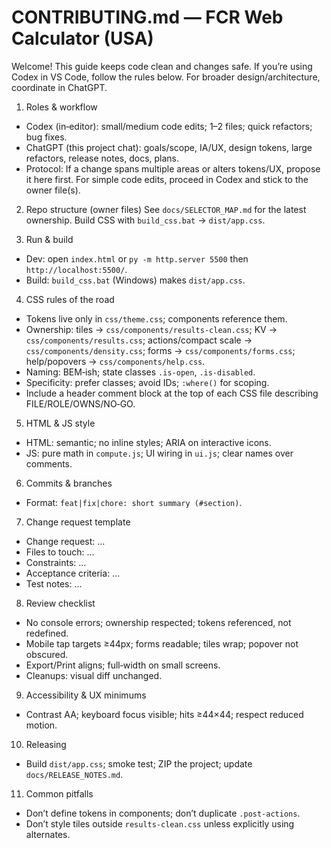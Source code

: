 # CONTRIBUTING.md — FCR Web Calculator (USA)

Welcome! This guide keeps code clean and changes safe. If you’re using Codex in VS Code, follow the rules below. For broader design/architecture, coordinate in ChatGPT.

1) Roles & workflow
- Codex (in‑editor): small/medium code edits; 1–2 files; quick refactors; bug fixes.
- ChatGPT (this project chat): goals/scope, IA/UX, design tokens, large refactors, release notes, docs, plans.
- Protocol: If a change spans multiple areas or alters tokens/UX, propose it here first. For simple code edits, proceed in Codex and stick to the owner file(s).

2) Repo structure (owner files)
See `docs/SELECTOR_MAP.md` for the latest ownership. Build CSS with `build_css.bat` → `dist/app.css`.

3) Run & build
- Dev: open `index.html` or `py -m http.server 5500` then `http://localhost:5500/`.
- Build: `build_css.bat` (Windows) makes `dist/app.css`.

4) CSS rules of the road
- Tokens live only in `css/theme.css`; components reference them.
- Ownership: tiles → `css/components/results-clean.css`; KV → `css/components/results.css`; actions/compact scale → `css/components/density.css`; forms → `css/components/forms.css`; help/popovers → `css/components/help.css`.
- Naming: BEM‑ish; state classes `.is-open`, `.is-disabled`.
- Specificity: prefer classes; avoid IDs; `:where()` for scoping.
- Include a header comment block at the top of each CSS file describing FILE/ROLE/OWNS/NO‑GO.

5) HTML & JS style
- HTML: semantic; no inline styles; ARIA on interactive icons.
- JS: pure math in `compute.js`; UI wiring in `ui.js`; clear names over comments.

6) Commits & branches
- Format: `feat|fix|chore: short summary (#section)`.

7) Change request template
- Change request: …
- Files to touch: …
- Constraints: …
- Acceptance criteria: …
- Test notes: …

8) Review checklist
- No console errors; ownership respected; tokens referenced, not redefined.
- Mobile tap targets ≥44px; forms readable; tiles wrap; popover not obscured.
- Export/Print aligns; full‑width on small screens.
- Cleanups: visual diff unchanged.

9) Accessibility & UX minimums
- Contrast AA; keyboard focus visible; hits ≥44×44; respect reduced motion.

10) Releasing
- Build `dist/app.css`; smoke test; ZIP the project; update `docs/RELEASE_NOTES.md`.

11) Common pitfalls
- Don’t define tokens in components; don’t duplicate `.post-actions`.
- Don’t style tiles outside `results-clean.css` unless explicitly using alternates.

